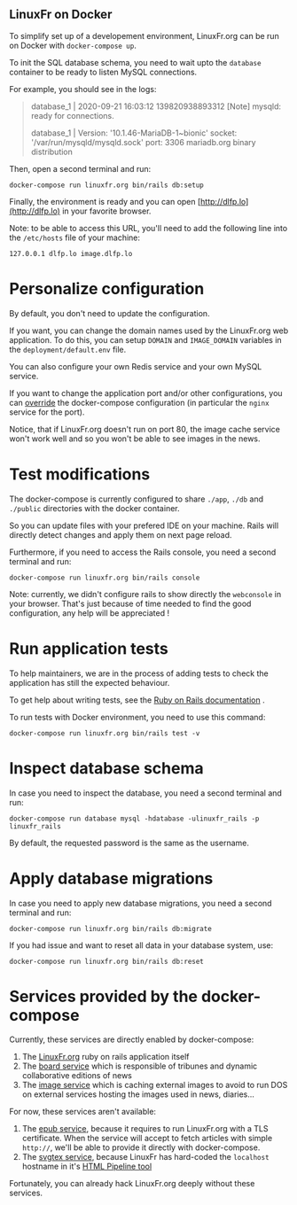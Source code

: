 LinuxFr on Docker
-----------------

To simplify set up of a developement environment, LinuxFr.org can be
run on Docker with `docker-compose up`.

To init the SQL database schema, you need to wait upto the `database`
container to be ready to listen MySQL connections.

For example, you should see in the logs:

> database_1       | 2020-09-21 16:03:12 139820938893312 [Note] mysqld: ready for connections.
>
> database_1       | Version: '10.1.46-MariaDB-1\~bionic'  socket: '/var/run/mysqld/mysqld.sock'  port: 3306  mariadb.org binary distribution

Then, open a second terminal and run:

```
docker-compose run linuxfr.org bin/rails db:setup
```

Finally, the environment is ready and you can open [http://dlfp.lo](http://dlfp.lo)
in your favorite browser.

Note: to be able to access this URL, you'll need to add the following line
into the `/etc/hosts` file of your machine:

```
127.0.0.1 dlfp.lo image.dlfp.lo
```

Personalize configuration
=========================

By default, you don't need to update the configuration.

If you want, you can change the domain names used by the LinuxFr.org
web application. To do this, you can setup `DOMAIN` and `IMAGE_DOMAIN`
variables in the `deployment/default.env` file.

You can also configure your own Redis service and your own MySQL
service.

If you want to change the application port and/or other configurations, you can
[override](https://docs.docker.com/compose/extends/)
the docker-compose configuration (in particular the `nginx` service for
the port).

Notice, that if LinuxFr.org doesn't run on port 80, the image cache
service won't work well and so you won't be able to see images in the news.

Test modifications
==================

The docker-compose is currently configured to share `./app`, `./db` and
`./public` directories with the docker container.

So you can update files with your prefered IDE on your machine. Rails
will directly detect changes and apply them on next page reload.

Furthermore, if you need to access the Rails console, you need a second
terminal and run:

```
docker-compose run linuxfr.org bin/rails console
```

Note: currently, we didn't configure rails to show directly the
`webconsole` in your browser. That's just because of time needed to
find the good configuration, any help will be appreciated !

Run application tests
=====================

To help maintainers, we are in the process of adding tests to check the
application has still the expected behaviour.

To get help about writing tests, see the 
[Ruby on Rails documentation](https://guides.rubyonrails.org/testing.html#the-rails-test-runner)
.

To run tests with Docker environment, you need to use this command:

```
docker-compose run linuxfr.org bin/rails test -v
```

Inspect database schema
=======================

In case you need to inspect the database, you need a second terminal
and run:

```
docker-compose run database mysql -hdatabase -ulinuxfr_rails -p linuxfr_rails
```

By default, the requested password is the same as the username.

Apply database migrations
=========================

In case you need to apply new database migrations, you need a second
terminal and run:

```
docker-compose run linuxfr.org bin/rails db:migrate
```

If you had issue and want to reset all data in your database system,
use:

```
docker-compose run linuxfr.org bin/rails db:reset
```

Services provided by the docker-compose
=======================================

Currently, these services are directly enabled by docker-compose:

1. The [LinuxFr.org](https://github.com/linuxfrorg/linuxfr.org)
ruby on rails application itself
2. The [board service](https://github.com/linuxfrorg/board-sse-linuxfr.org)
which is responsible of tribunes and dynamic collaborative editions
of news
3. The [image service](https://github.com/linuxfrorg/img-LinuxFr.org)
which is caching external images to avoid to
run DOS on external services hosting the images used in news, diaries...

For now, these services aren't available:

1. The [epub service](https://github.com/linuxfrorg/epub-LinuxFr.org),
because it requires to run 
LinuxFr.org with a TLS certificate. When the service will accept to
fetch articles with simple `http://`, we'll be able to provide it
directly with docker-compose.
2. The [svgtex service](https://github.com/linuxfrorg/svgtex), because LinuxFr
has hard-coded the `localhost`
hostname in it's [HTML Pipeline tool](https://github.com/linuxfrorg/html-pipeline-linuxfr/blob/linuxfr/lib/html/pipeline/linuxfr.rb#L8)

Fortunately, you can already hack LinuxFr.org deeply without these services.


